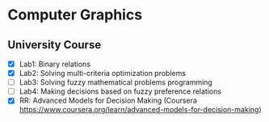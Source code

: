 # Computer Graphics
## University Course
- [x] Lab1: Binary relations
- [x] Lab2: Solving multi-criteria optimization problems
- [ ] Lab3: Solving fuzzy mathematical problems programming
- [ ] Lab4: Making decisions based on fuzzy preference relations
- [x] RR: Advanced Models for Decision Making (Coursera https://www.coursera.org/learn/advanced-models-for-decision-making)
